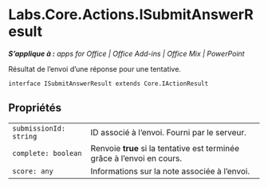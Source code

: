 
# Labs.Core.Actions.ISubmitAnswerResult

 _**S’applique à :** apps for Office | Office Add-ins | Office Mix | PowerPoint_

Résultat de l’envoi d’une réponse pour une tentative.

```
interface ISubmitAnswerResult extends Core.IActionResult
```


## Propriétés


|||
|:-----|:-----|
| `submissionId: string`|ID associé à l’envoi. Fourni par le serveur.|
| `complete: boolean`|Renvoie  **true** si la tentative est terminée grâce à l’envoi en cours.|
| `score: any`|Informations sur la note associée à l’envoi.|
